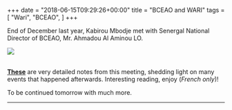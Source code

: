 +++
date = "2018-06-15T09:29:26+00:00"
title = "BCEAO and WARI"
tags = [
    "Wari",
    "BCEAO",
]
+++

End of December last year, Kabirou Mbodje met with Senergal National Director of BCEAO, Mr. Ahmadou Al Aminou LO.
<div class="container" style="width:auto">
  <a target="blank" href="https://res.cloudinary.com/vincentstradic/image/upload/v1525872109/work/bceao_meeting.jpg">
    <img src="https://res.cloudinary.com/vincentstradic/image/upload/f_auto,q_auto/v1525872109/work/bceao_meeting.jpg" style="max-width:100%">
  </a>
</div>
<br>

<!--more-->

[**These**](https://res.cloudinary.com/vincentstradic/image/upload/v1525872004/work/RELEVE_DES_CONCLUSIONS_DE_LA_RENCONTRE_AVEC_LE_DIRECTEUR_NATIONAL_DE_LA_BCEAO_POUR_LE_SENEGAL_FICHE_7_.doc.pdf) are very detailed notes from this meeting, shedding light on many events that happened afterwards. Interesting reading, enjoy (_French only_)!

To be continued tomorrow with much more.

<hr>
